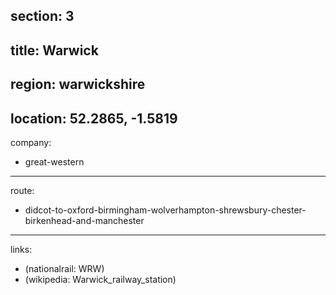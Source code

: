 section: 3
----
title: Warwick
----
region: warwickshire
----
location: 52.2865, -1.5819
----
company:
- great-western
----
route:
- didcot-to-oxford-birmingham-wolverhampton-shrewsbury-chester-birkenhead-and-manchester
----
links:
- (nationalrail: WRW)
- (wikipedia: Warwick_railway_station)
